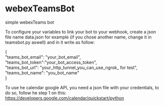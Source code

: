 # webexTeamsBot
simple webexTeams bot

To configure your variables to link your bot to your webhook,
 create a json file name data.json for example (if you chose
 another name, change it in teamsbot.py aswell) and in it
 write as follow:
 
 {<br>
  "teams_bot_email":  "your_bot_email",<br>
  "teams_bot_token":"your_bot_access_token",<br>
  "teams_bot_url": "your_http_tunnel_you_can_use_ngrok_
  for test",<br>
  "teams_bot_name": "you_bot_name"<br>
}


To use he calendar google API, you need a json file with
your credentials, to do so, follow he step 1 on this:
https://developers.google.com/calendar/quickstart/python